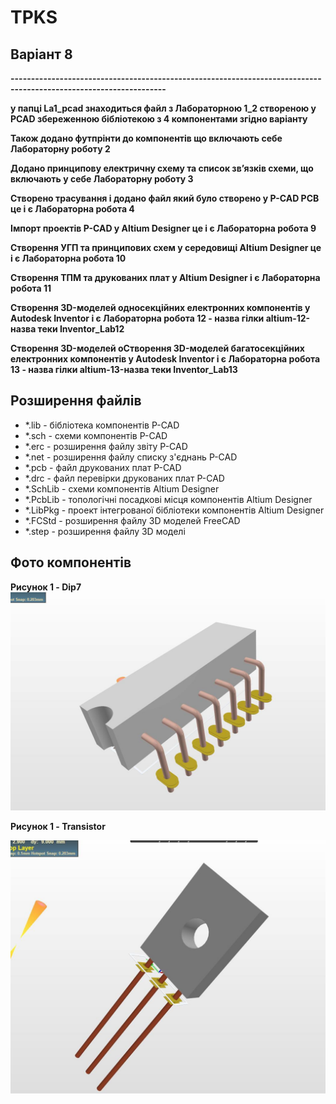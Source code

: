 # TPKS
<h2>Варіант 8 </h2>


<b>------------------------------------------------------------------------------------------------------------------</b>
  
<b> у папці La1_pcad знаходиться файл з Лабораторною 1_2 створеною у PCAD збереженною бібліотекою з 4 компонентами згідно варіанту </b>

<b> Також додано футпрінти до компонентів що включають себе Лабораторну роботу 2 </b>

<b> Додано принципову електричну схему та список зв’язків схеми, що включають у себе Лабораторну роботу 3 </b>

<b> Створено трасування і додано файл який було створено у P-CAD PCB це і є Лабораторна робота 4 </b>

<b> Імпорт проектів P-CAD у Altium Designer це і є Лабораторна робота 9 </b>

<b> Створення УГП та принципових схем у середовищі Altium Designer це і є Лабораторна робота 10 </b>

<b> Створення ТПМ та друкованих плат у Altium Designer і є Лабораторна робота 11 </b>

<b> Створення 3D-моделей односекційних електронних компонентів у Autodesk Inventor  і є Лабораторна робота 12 - назва гілки altium-12-назва теки Inventor_Lab12 </b>

<b> Створення 3D-моделей оСтворення 3D-моделей багатосекційних електронних компонентів у Autodesk Inventor  і є Лабораторна робота 13 - назва гілки altium-13-назва теки Inventor_Lab13 </b>

<h2>Розширення файлів</h2>
<ul>
  <li>*.lib - бібліотека компонентів P-CAD</li>
  <li>*.sch - схеми компонентів P-CAD</li>
  <li>*.erc - розширення файлу звіту P-CAD</li>
  <li>*.net - розширення файлу списку з'єднань P-CAD</li>
  <li>*.pcb - файл друкованих плат P-CAD</li>
  <li>*.drc - файл перевірки друкованих плат P-CAD</li>
  <li>*.SchLib - схеми компонентів Altium Designer</li>
  <li>*.PcbLib - топологічні посадкові місця компонентів Altium Designer</li>
  <li>*.LibPkg - проект інтегрованої бібліотеки компонентів Altium Designer</li>
  <li>*.FCStd - розширення файлу 3D моделей FreeCAD</li>
  <li>*.step - розширення файлу 3D моделі</li>
</ul>
<h2>Фото компонентів </h2>
 <b> Рисунок 1 - Dip7 </b>
 
 <img src="/Inventor_Lab13/dip7.jpg">
 
  <b> Рисунок 1 - Transistor </b>
  
 <img src="/Inventor_Lab13/transistor.jpg">
